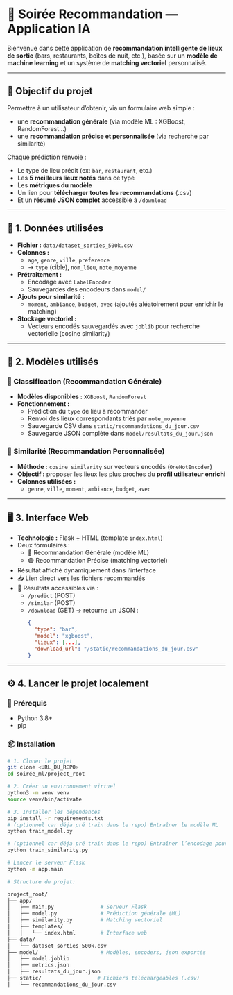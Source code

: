 # 🎉 Soirée Recommandation — Application IA

Bienvenue dans cette application de **recommandation intelligente de lieux de sortie** (bars, restaurants, boîtes de nuit, etc.), basée sur un **modèle de machine learning** et un système de **matching vectoriel** personnalisé.

---

## 📌 Objectif du projet

Permettre à un utilisateur d’obtenir, via un formulaire web simple :
- une **recommandation générale** (via modèle ML : XGBoost, RandomForest…)
- une **recommandation précise et personnalisée** (via recherche par similarité)

Chaque prédiction renvoie :
- Le type de lieu prédit (ex: `bar`, `restaurant`, etc.)
- Les **5 meilleurs lieux notés** dans ce type
- Les **métriques du modèle**
- Un lien pour **télécharger toutes les recommandations** (.csv)
- Et un **résumé JSON complet** accessible à `/download`

---

## 🧾 1. Données utilisées

- **Fichier :** `data/dataset_sorties_500k.csv`
- **Colonnes :**
  - `age`, `genre`, `ville`, `preference`
  - → `type` (cible), `nom_lieu`, `note_moyenne`
- **Prétraitement :**
  - Encodage avec `LabelEncoder`
  - Sauvegardes des encodeurs dans `model/`
- **Ajouts pour similarité :**
  - `moment`, `ambiance`, `budget`, `avec` (ajoutés aléatoirement pour enrichir le matching)
- **Stockage vectoriel :**
  - Vecteurs encodés sauvegardés avec `joblib` pour recherche vectorielle (cosine similarity)

---

## 🤖 2. Modèles utilisés

### 🔹 Classification (Recommandation Générale)

- **Modèles disponibles :** `XGBoost`, `RandomForest`
- **Fonctionnement :**
  - Prédiction du `type` de lieu à recommander
  - Renvoi des lieux correspondants triés par `note_moyenne`
  - Sauvegarde CSV dans `static/recommandations_du_jour.csv`
  - Sauvegarde JSON complète dans `model/resultats_du_jour.json`

### 🔹 Similarité (Recommandation Personnalisée)

- **Méthode :** `cosine_similarity` sur vecteurs encodés (`OneHotEncoder`)
- **Objectif :** proposer les lieux les plus proches du **profil utilisateur enrichi**
- **Colonnes utilisées :**
  - `genre`, `ville`, `moment`, `ambiance`, `budget`, `avec`

---

## 🖥️ 3. Interface Web

- **Technologie :** Flask + HTML (template `index.html`)
- Deux formulaires :
  - 🔵 Recommandation Générale (modèle ML)
  - 🟣 Recommandation Précise (matching vectoriel)
- Résultat affiché dynamiquement dans l’interface
- 📥 Lien direct vers les fichiers recommandés
- 🔄 Résultats accessibles via :
  - `/predict` (POST)
  - `/similar` (POST)
  - `/download` (GET) → retourne un JSON :  
    ```json
    {
      "type": "bar",
      "model": "xgboost",
      "lieux": [...],
      "download_url": "/static/recommandations_du_jour.csv"
    }
    ```

---

## ⚙️ 4. Lancer le projet localement

### 🔧 Prérequis

- Python 3.8+
- pip

### 📦 Installation

```bash
# 1. Cloner le projet
git clone <URL_DU_REPO>
cd soirée_ml/project_root

# 2. Créer un environnement virtuel
python3 -m venv venv
source venv/bin/activate

# 3. Installer les dépendances
pip install -r requirements.txt
# (optionnel car déja pré train dans le repo) Entraîner le modèle ML
python train_model.py

# (optionnel car déja pré train dans le repo) Entraîner l’encodage pour la similarité
python train_similarity.py

# Lancer le serveur Flask
python -m app.main

# Structure du projet:

project_root/
├── app/
│   ├── main.py               # Serveur Flask
│   ├── model.py              # Prédiction générale (ML)
│   ├── similarity.py         # Matching vectoriel
│   ├── templates/
│   │   └── index.html        # Interface web
├── data/
│   └── dataset_sorties_500k.csv
├── model/                    # Modèles, encoders, json exportés
│   ├── model.joblib
│   ├── metrics.json
│   ├── resultats_du_jour.json
├── static/                  # Fichiers téléchargeables (.csv)
│   └── recommandations_du_jour.csv
